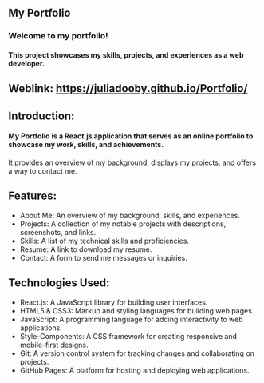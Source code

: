 
## My Portfolio

### Welcome to my portfolio! 
#### This project showcases my skills, projects, and experiences as a web developer.

## Weblink: https://juliadooby.github.io/Portfolio/

## Introduction:

#### My Portfolio is a React.js application that serves as an online portfolio to showcase my work, skills, and achievements. 
It provides an overview of my background, displays my projects, and offers a way to contact me.

## Features:

* About Me: An overview of my background, skills, and experiences.
* Projects: A collection of my notable projects with descriptions, screenshots, and links.
* Skills: A list of my technical skills and proficiencies.
* Resume: A link to download my resume.
* Contact: A form to send me messages or inquiries.

## Technologies Used:

* React.js: A JavaScript library for building user interfaces.
* HTML5 & CSS3: Markup and styling languages for building web pages.
* JavaScript: A programming language for adding interactivity to web applications.
* Style-Components: A CSS framework for creating responsive and mobile-first designs.
* Git: A version control system for tracking changes and collaborating on projects.
* GitHub Pages: A platform for hosting and deploying web applications.

  
